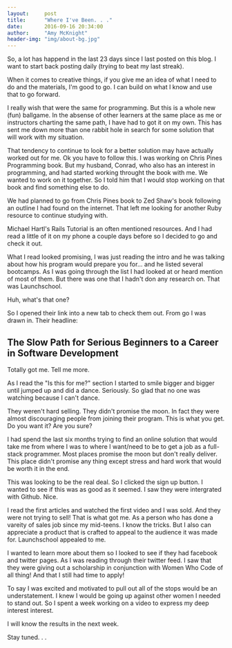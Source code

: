 ```yaml
---
layout:     post
title:      "Where I've Been. . ."
date:       2016-09-16 20:34:00
author:     "Amy McKnight"
header-img: "img/about-bg.jpg"
---
```

So, a lot has happend in the last 23 days since I last posted on this blog. I want to start back posting daily (trying to beat my last streak).

When it comes to creative things, if you give me an idea of what I need to do and the materials, I'm good to go. I can build on what I know and use that to go forward.

I really wish that were the same for programming. But this is a whole new (fun) ballgame. In the absense of other learners at the same place as me or instructors charting the same path, I have had to got it on my own. This has sent me down more than one rabbit hole in search for some solution that will work with my situation. 

That tendency to continue to look for a better solution may have actually worked out for me. Ok you have to follow this. I was working on Chris Pines Programming book. But my husband, Conrad, who also has an interest in programming, and had started working throught the book with me. We wanted to work on it together. So I told him that I would stop working on that book and find something else to do. 

We had planned to go from Chris Pines book to Zed Shaw's book following an outline I had found on the internet. That left me looking for another Ruby resource to continue studying with. 

Michael Hartl's Rails Tutorial is an often mentioned resources. And I had read a little of it on my phone a couple days before so I decided to go and check it out. 

What I read looked promising, I was just reading the intro and he was talking about how his program would prepare you for... and he listed several bootcamps. As I was going through the list I had looked at or heard mention of most of them. But there was one that I hadn't don any research on. That was Launchschool. 

Huh, what's that one?

So I opened their link into a new tab to check them out. From go I was drawn in. Their headline:

## The Slow Path for Serious Beginners to a Career in Software Development

Totally got me. Tell me more.

As I read the "Is this for me?" section I started to smile bigger and bigger until jumped up and did a dance. Seriously. So glad that no one was watching because I can't dance. 

They weren't hard selling. They didn't promise the moon. In fact they were almost discouraging people from joining their program. This is what you get. Do you want it? Are you sure?

I had spend the last six months trying to find an online solution that would take me from where I was to where I want/need to be to get a job as a full-stack programmer. Most places promise the moon but don't really deliver. This place didn't promise any thing except stress and hard work that would be worth it in the end.

This was looking to be the real deal. So I clicked the sign up button. I wanted to see if this was as good as it seemed. I saw they were intergrated with Github. Nice. 

I read the first articles and watched the first video and I was sold. And they were not trying to sell! That is what got me. As a person who has done a vareity of sales job since my mid-teens. I know the tricks. But I also can appreciate a product that is crafted to appeal to the audience it was made for. Launchschool appealed to me. 

I wanted to learn more about them so I looked to see if they had facebook and twitter pages. As I was reading through their twitter feed. I saw that they were giving out a scholarship in conjunction with Women Who Code of all thing! And that I still had time to apply!

To say I was excited and motivated to pull out all of the stops would be an understatement. I knew I would be going up against other women I needed to stand out. So I spent a week working on a video to express my deep interest interest. 

I will know the results in the next week. 

Stay tuned. . .






